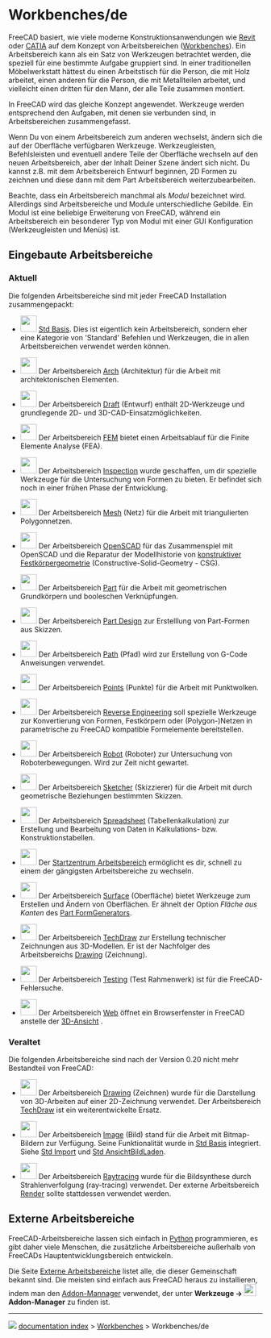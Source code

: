 # Workbenches/de
FreeCAD basiert, wie viele moderne Konstruktionsanwendungen wie [Revit](https://de.wikipedia.org/wiki/Autodesk_Revit) oder [CATIA](https://de.wikipedia.org/wiki/CATIA) auf dem Konzept von Arbeitsbereichen ([Workbenches](https://en.wikipedia.org/wiki/Workbench)). Ein Arbeitsbereich kann als ein Satz von Werkzeugen betrachtet werden, die speziell für eine bestimmte Aufgabe gruppiert sind. In einer traditionellen Möbelwerkstatt hättest du einen Arbeitstisch für die Person, die mit Holz arbeitet, einen anderen für die Person, die mit Metallteilen arbeitet, und vielleicht einen dritten für den Mann, der alle Teile zusammen montiert.

In FreeCAD wird das gleiche Konzept angewendet. Werkzeuge werden entsprechend den Aufgaben, mit denen sie verbunden sind, in Arbeitsbereichen zusammengefasst.

Wenn Du von einem Arbeitsbereich zum anderen wechselst, ändern sich die auf der Oberfläche verfügbaren Werkzeuge. Werkzeugleisten, Befehlsleisten und eventuell andere Teile der Oberfläche wechseln auf den neuen Arbeitsbereich, aber der Inhalt Deiner Szene ändert sich nicht. Du kannst z.B. mit dem Arbeitsbereich Entwurf beginnen, 2D Formen zu zeichnen und diese dann mit dem Part Arbeitsbereich weiterzubearbeiten.

Beachte, dass ein Arbeitsbereich manchmal als *Modul* bezeichnet wird. Allerdings sind Arbeitsbereiche und Module unterschiedliche Gebilde. Ein Modul ist eine beliebige Erweiterung von FreeCAD, während ein Arbeitsbereich ein besonderer Typ von Modul mit einer GUI Konfiguration (Werkzeugleisten und Menüs) ist.



## Eingebaute Arbeitsbereiche 



### Aktuell

Die folgenden Arbeitsbereiche sind mit jeder FreeCAD Installation zusammengepackt:

-   <img alt="" src=images/Freecad.svg  style="width:32px;"> [Std Basis](Std_Base/de.md). Dies ist eigentlich kein Arbeitsbereich, sondern eher eine Kategorie von \'Standard\' Befehlen und Werkzeugen, die in allen Arbeitsbereichen verwendet werden können.

-   <img alt="" src=images/Workbench_Arch.svg  style="width:32px;"> Der Arbeitsbereich [Arch](Arch_Workbench/de.md) (Architektur) für die Arbeit mit architektonischen Elementen.

-   <img alt="" src=images/Workbench_Draft.svg  style="width:32px;"> Der Arbeitsbereich [Draft](Draft_Workbench/de.md) (Entwurf) enthält 2D-Werkzeuge und grundlegende 2D- und 3D-CAD-Einsatzmöglichkeiten.

-   <img alt="" src=images/Workbench_FEM.svg  style="width:32px;"> Der Arbeitsbereich [FEM](FEM_Workbench/de.md) bietet einen Arbeitsablauf für die Finite Elemente Analyse (FEA).

-   <img alt="" src=images/Workbench_Inspection.svg  style="width:32px;"> Der Arbeitsbereich [Inspection](Inspection_Workbench/de.md) wurde geschaffen, um dir spezielle Werkzeuge für die Untersuchung von Formen zu bieten. Er befindet sich noch in einer frühen Phase der Entwicklung.

-   <img alt="" src=images/Workbench_Mesh.svg  style="width:32px;"> Der Arbeitsbereich [Mesh](Mesh_Workbench/de.md) (Netz) für die Arbeit mit triangulierten Polygonnetzen.

-   <img alt="" src=images/Workbench_OpenSCAD.svg  style="width:32px;"> Der Arbeitsbereich [OpenSCAD](OpenSCAD_Workbench/de.md) für das Zusammenspiel mit OpenSCAD und die Reparatur der Modellhistorie von [konstruktiver Festkörpergeometrie](constructive_solid_geometry/de.md) (Constructive-Solid-Geometry - CSG).

-   <img alt="" src=images/Workbench_Part.svg  style="width:32px;"> Der Arbeitsbereich [Part](Part_Workbench/de.md) für die Arbeit mit geometrischen Grundkörpern und booleschen Verknüpfungen.

-   <img alt="" src=images/Workbench_PartDesign.svg  style="width:32px;"> Der Arbeitsbereich [Part Design](PartDesign_Workbench/de.md) zur Erstelllung von Part-Formen aus Skizzen.

-   <img alt="" src=images/Workbench_Path.svg  style="width:32px;"> Der Arbeitsbereich [Path](Path_Workbench/de.md) (Pfad) wird zur Erstellung von G-Code Anweisungen verwendet.

-   <img alt="" src=images/Workbench_Points.svg  style="width:32px;"> Der Arbeitsbereich [Points](Points_Workbench/de.md) (Punkte) für die Arbeit mit Punktwolken.

-   <img alt="" src=images/Workbench_Reverse_Engineering.svg  style="width:32px;"> Der Arbeitsbereich [Reverse Engineering](Reverse_Engineering_Workbench/de.md) soll spezielle Werkzeuge zur Konvertierung von Formen, Festkörpern oder (Polygon-)Netzen in parametrische zu FreeCAD kompatible Formelemente bereitstellen.

-   <img alt="" src=images/Workbench_Robot.svg  style="width:32px;"> Der Arbeitsbereich [Robot](Robot_Workbench/de.md) (Roboter) zur Untersuchung von Roboterbewegungen. Wird zur Zeit nicht gewartet.

-   <img alt="" src=images/Workbench_Sketcher.svg  style="width:32px;"> Der Arbeitsbereich [Sketcher](Sketcher_Workbench/de.md) (Skizzierer) für die Arbeit mit durch geometrische Beziehungen bestimmten Skizzen.

-   <img alt="" src=images/Workbench_Spreadsheet.svg  style="width:32px;"> Der Arbeitsbereich [Spreadsheet](Spreadsheet_Workbench/de.md) (Tabellenkalkulation) zur Erstellung und Bearbeitung von Daten in Kalkulations- bzw. Konstruktionstabellen.

-   <img alt="" src=images/Workbench_Start.svg  style="width:32px;"> Der [Startzentrum Arbeitsbereich](Start_Workbench/de.md) ermöglicht es dir, schnell zu einem der gängigsten Arbeitsbereiche zu wechseln.

-   <img alt="" src=images/Workbench_Surface.svg  style="width:32px;"> Der Arbeitsbereich [Surface](Surface_Workbench/de.md) (Oberfläche) bietet Werkzeuge zum Erstellen und Ändern von Oberflächen. Er ähnelt der Option *Fläche aus Kanten* des [Part FormGenerators](Part_Builder/de.md).

-   <img alt="" src=images/Workbench_TechDraw.svg  style="width:32px;"> Der Arbeitsbereich [TechDraw](TechDraw_Workbench/de.md) zur Erstellung technischer Zeichnungen aus 3D-Modellen. Er ist der Nachfolger des Arbeitsbereichs [Drawing](Drawing_Workbench/de.md) (Zeichnung).

-   <img alt="" src=images/Workbench_Test.svg  style="width:32px;"> Der Arbeitsbereich [Testing](Testing/de.md) (Test Rahmenwerk) ist für die FreeCAD-Fehlersuche.

-   <img alt="" src=images/Workbench_Web.svg  style="width:32px;"> Der Arbeitsbereich [Web](Web_Workbench/de.md) öffnet ein Browserfenster in FreeCAD anstelle der [3D-Ansicht](3D_view/de.md) .



### Veraltet

Die folgenden Arbeitsbereiche sind nach der Version 0.20 nicht mehr Bestandteil von FreeCAD:

-   <img alt="" src=images/Workbench_Drawing.svg  style="width:32px;"> Der Arbeitsbereich [Drawing](Drawing_Workbench/de.md) (Zeichnen) wurde für die Darstellung von 3D-Arbeiten auf einer 2D-Zeichnung verwendet. Der Arbeitsbereich [TechDraw](TechDraw_Workbench/de.md) ist ein weiterentwickelte Ersatz.

-   <img alt="" src=images/Workbench_Image.svg  style="width:32px;"> Der Arbeitsbereich [Image](Image_Workbench/de.md) (Bild) stand für die Arbeit mit Bitmap-Bildern zur Verfügung. Seine Funktionalität wurde in [Std Basis](Std_Base/de.md) integriert. Siehe [Std Import](Std_Import/de.md) und [Std AnsichtBildLaden](Std_ViewLoadImage/de.md).

-   <img alt="" src=images/Workbench_Raytracing.svg  style="width:32px;"> Der Arbeitsbereich [Raytracing](Raytracing_Workbench/de.md) wurde für die Bildsynthese durch Strahlenverfolgung (ray-tracing) verwendet. Der externe Arbeitsbereich [Render](https://github.com/FreeCAD/FreeCAD-render) sollte stattdessen verwendet werden.



## Externe Arbeitsbereiche 

FreeCAD-Arbeitsbereiche lassen sich einfach in [Python](Python/de.md) programmieren, es gibt daher viele Menschen, die zusätzliche Arbeitsbereiche außerhalb von FreeCADs Hauptentwicklungsbereich entwickeln.

Die Seite [Externe Arbeitsbereiche](External_workbenches/de.md) listet alle, die dieser Gemeinschaft bekannt sind. Die meisten sind einfach aus FreeCAD heraus zu installieren, indem man den [Addon-Mannager](Std_AddonMgr/de.md) verwendet, der unter **Werkzeuge → <img src="images/Std_AddonMgr.svg" width=24px> Addon-Manager** zu finden ist.



---
![](images/Button_right.svg) [documentation index](../README.md) > [Workbenches](Category_Workbenches.md) > Workbenches/de
